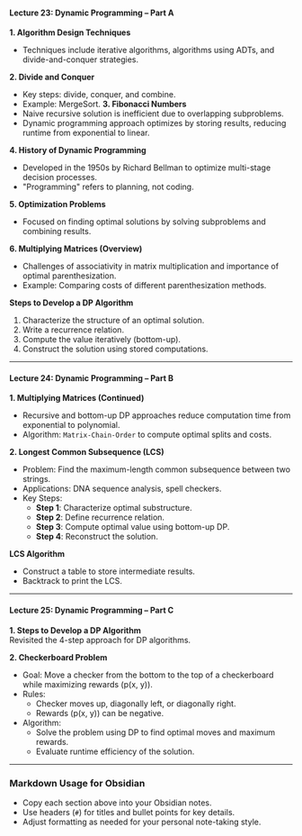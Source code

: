 #### **Lecture 23: Dynamic Programming – Part A**

**1. Algorithm Design Techniques**

- Techniques include iterative algorithms, algorithms using ADTs, and divide-and-conquer strategies.

**2. Divide and Conquer**
- Key steps: divide, conquer, and combine.
- Example: MergeSort.
**3. Fibonacci Numbers**
- Naive recursive solution is inefficient due to overlapping subproblems.
- Dynamic programming approach optimizes by storing results, reducing runtime from exponential to linear.

**4. History of Dynamic Programming**

- Developed in the 1950s by Richard Bellman to optimize multi-stage decision processes.
- "Programming" refers to planning, not coding.

**5. Optimization Problems**

- Focused on finding optimal solutions by solving subproblems and combining results.

**6. Multiplying Matrices (Overview)**

- Challenges of associativity in matrix multiplication and importance of optimal parenthesization.
- Example: Comparing costs of different parenthesization methods.

**Steps to Develop a DP Algorithm**

1. Characterize the structure of an optimal solution.
2. Write a recurrence relation.
3. Compute the value iteratively (bottom-up).
4. Construct the solution using stored computations.

---

#### **Lecture 24: Dynamic Programming – Part B**

**1. Multiplying Matrices (Continued)**

- Recursive and bottom-up DP approaches reduce computation time from exponential to polynomial.
- Algorithm: `Matrix-Chain-Order` to compute optimal splits and costs.

**2. Longest Common Subsequence (LCS)**

- Problem: Find the maximum-length common subsequence between two strings.
- Applications: DNA sequence analysis, spell checkers.
- Key Steps:
    - **Step 1**: Characterize optimal substructure.
    - **Step 2**: Define recurrence relation.
    - **Step 3**: Compute optimal value using bottom-up DP.
    - **Step 4**: Reconstruct the solution.

**LCS Algorithm**

- Construct a table to store intermediate results.
- Backtrack to print the LCS.

---

#### **Lecture 25: Dynamic Programming – Part C**

**1. Steps to Develop a DP Algorithm**  
Revisited the 4-step approach for DP algorithms.

**2. Checkerboard Problem**

- Goal: Move a checker from the bottom to the top of a checkerboard while maximizing rewards (p(x, y)).
- Rules:
    - Checker moves up, diagonally left, or diagonally right.
    - Rewards (p(x, y)) can be negative.
- Algorithm:
    - Solve the problem using DP to find optimal moves and maximum rewards.
    - Evaluate runtime efficiency of the solution.

---

### Markdown Usage for Obsidian

- Copy each section above into your Obsidian notes.
- Use headers (`#`) for titles and bullet points for key details.
- Adjust formatting as needed for your personal note-taking style.